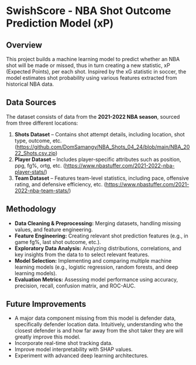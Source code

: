# SwishScore - NBA Shot Outcome Prediction Model (xP)

## Overview
This project builds a machine learning model to predict whether an NBA shot will be made or missed, thus in turn creating a new statistic, xP (Expected Points), per each shot. Inspired by the xG statistic in soccer, the model estimates shot probability using various features extracted from historical NBA data.

## Data Sources
The dataset consists of data from the **2021-2022 NBA season**, sourced from three different locations:
1. **Shots Dataset** – Contains shot attempt details, including location, shot type, outcome, etc. (https://github.com/DomSamangy/NBA_Shots_04_24/blob/main/NBA_2022_Shots.csv.zip)
2. **Player Dataset** – Includes player-specific attributes such as position, ppg, fg%, ortg, etc.
              (https://www.nbastuffer.com/2021-2022-nba-player-stats/)
4. **Team Dataset** – Features team-level statistics, including pace, offensive rating, and defensive efficiency, etc. (https://www.nbastuffer.com/2021-2022-nba-team-stats/)

## Methodology
- **Data Cleaning & Preprocessing:** Merging datasets, handling missing values, and feature engineering.
- **Feature Engineering:** Creating relevant shot prediction features (e.g., in game fg%, last shot outcome, etc.).
- **Exploratory Data Analysis:** Analyzing distributions, correlations, and key insights from the data to to select relevant features.
- **Model Selection:** Implementing and comparing multiple machine learning models (e.g., logistic regression, random forests, and deep learning models).
- **Evaluation Metrics:** Assessing model performance using accuracy, precision, recall, confusion matrix, and ROC-AUC.

## Future Improvements
- A major data component missing from this model is defender data, specifically defender location data. Intuitively, understanding who the closest defender is and how far away from the shot taker they are will greatly improve this model.
- Incorporate real-time shot tracking data.
- Improve model interpretability with SHAP values.
- Experiment with advanced deep learning architectures.

